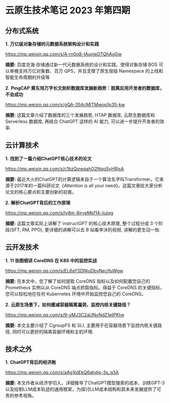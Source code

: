 # 云原生技术笔记 2023 年第四期

## 分布式系统

**1.** **万亿级对象存储的元数据系统架构设计和实践**

https://mp.weixin.qq.com/s/A-rn0o8-tAunieDTQhAoGw

**摘要:** 百度沧海·存储通过新一代元数据系统的设计和实践，使得对象存储 BOS 可以单桶支持万亿对象数、百万 QPS，并且支撑了原生层级 Namespace 的上线和智能生命周期的升级等

**2.** **PingCAP 黄东旭万字长文剖析数据库发展新趋势：脱离应用开发者的数据库，不会成功**

https://mp.weixin.qq.com/s/gQA-35AcMlTMwop1p35-kw

**摘要:** 这篇文章介绍了数据库的三个发展趋势, HTAP 数据库, 云原生数据库和 Serverless 数据库, 再结合 ChatGPT 这样的 AI 能力, 可以进一步提升开发者的效率. 

## 云计算技术

**1.** **找到了一篇介绍ChatGPT核心技术的论文**

https://mp.weixin.qq.com/s/c1bzQqwqahO2NgoSyHRjsA

**摘要:** 最近大火的ChatGPT的计算逻辑来自于一个算法名字叫Transformer。它来源于2017年的一篇科研论文《Attention is all your need》。这篇文章给大家分析论文的核心要点和主要创新的初衷。

**2.** **解析ChatGPT背后的工作原理**

https://mp.weixin.qq.com/s/ly8m-8iryeMkf14-iiulqg

**摘要:** 这篇文章实际上讲解了 instructGPT 的核心技术原理, 整个过程分成 3 个阶段(SFT, RM, PPO), 更详细的讲解可以去 B 站看李沐的视频, 讲解的更生动一些.

## 云开发技术

**1.** **11 张图细讲 CoreDNS 在 K8S 中的监控实战**

https://mp.weixin.qq.com/s/EL6aYSDNiuDbyNecifuWgw

**摘要:** 在本文中，您了解了如何提取 CoreDNS 指标以及如何配置您自己的 Prometheus 实例以从 CoreDNS 端点抓取指标。得益于 CoreDNS 的关键指标，您可以轻松地在任何 Kubernetes 环境中开始监控您自己的 CoreDNS。

**2.** **云原生场景下，如何缓减容器隔离漏洞，监控内核关键路径？**

https://mp.weixin.qq.com/s/9-yMJ3C2aUNyNdZ1etPKtw

**摘要:** 本文主要介绍了 CgroupFS 和 SLI, 主要用于在容器场景下监控内核关键路径, 同时可以更好的隔离容器环境和主机环境.

## 技术之外

**1.** **ChatGPT背后的经济账**

https://mp.weixin.qq.com/s/aAg1ptEkQ6ahdjs-3s_g3A

**摘要:** 本文作者从经济学切入，详细推导了ChatGPT模型搜索的成本、训练GPT-3以及绘制LLM成本轨迹的通用框架，为探讨LLM成本结构和其未来发展提供了可贵的参考视角。

